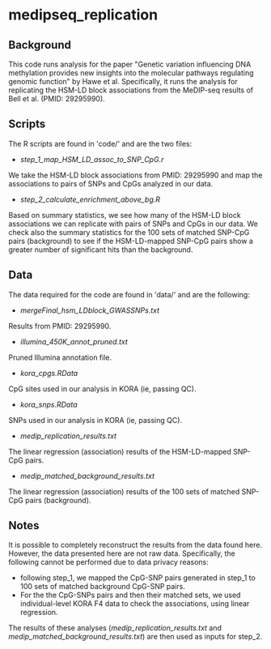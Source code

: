 # medipseq_replication

## Background

This code runs analysis for the paper "Genetic variation influencing DNA methylation provides new insights into the molecular pathways regulating genomic function" by Hawe et al. Specifically, it runs the analysis for replicating the HSM-LD block associations from the MeDIP-seq results of Bell et al. (PMID: 29295990).

## Scripts

The R scripts are found in 'code/' and are the two files: 

* *step_1_map_HSM_LD_assoc_to_SNP_CpG.r*

We take the HSM-LD block associations from PMID: 29295990 and map the associations to pairs of SNPs and CpGs analyzed in our data. 

* *step_2_calculate_enrichment_above_bg.R*

Based on summary statistics, we see how many of the HSM-LD block associations we can replicate with pairs of SNPs and CpGs in our data.  We check also the summary statistics for the 100 sets of matched SNP-CpG pairs (background) to see if the HSM-LD-mapped SNP-CpG pairs show a greater number of significant hits than the background. 

## Data

The data required for the code are found in 'data/' and are the following:

* *mergeFinal_hsm_LDblock_GWASSNPs.txt*

Results from PMID: 29295990.

* *illumina_450K_annot_pruned.txt*

Pruned Illumina annotation file. 

* *kora_cpgs.RData*

CpG sites used in our analysis in KORA (ie, passing QC).

* *kora_snps.RData*

SNPs used in our analysis in KORA (ie, passing QC).

* *medip_replication_results.txt*

The linear regression (association) results of the HSM-LD-mapped SNP-CpG pairs.

* *medip_matched_background_results.txt*

The linear regression (association) results of the 100 sets of matched SNP-CpG pairs (background).

## Notes

It is possible to completely reconstruct the results from the data found here. However, the data presented here are not raw data. Specifically, the following cannot be performed due to data privacy reasons: 

* following step_1, we mapped the CpG-SNP pairs generated in step_1 to 100 sets of matched background CpG-SNP pairs. 
* For the the CpG-SNPs pairs and then their matched sets, we used individual-level KORA F4 data to check the associations, using linear regression. 

The results of these analyses (*medip_replication_results.txt* and *medip_matched_background_results.txt*) are then used as inputs for step_2.
